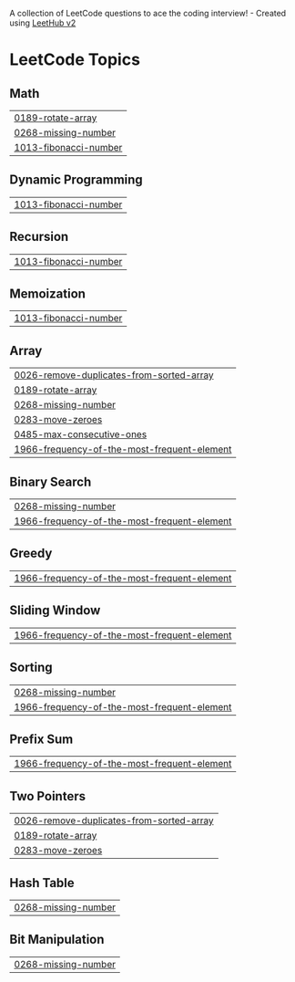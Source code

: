 A collection of LeetCode questions to ace the coding interview! - Created using [LeetHub v2](https://github.com/arunbhardwaj/LeetHub-2.0)
<!---LeetCode Topics Start-->
# LeetCode Topics
## Math
|  |
| ------- |
| [0189-rotate-array](https://github.com/khushi767/DSA__/tree/master/0189-rotate-array) |
| [0268-missing-number](https://github.com/khushi767/DSA__/tree/master/0268-missing-number) |
| [1013-fibonacci-number](https://github.com/khushi767/DSA__/tree/master/1013-fibonacci-number) |
## Dynamic Programming
|  |
| ------- |
| [1013-fibonacci-number](https://github.com/khushi767/DSA__/tree/master/1013-fibonacci-number) |
## Recursion
|  |
| ------- |
| [1013-fibonacci-number](https://github.com/khushi767/DSA__/tree/master/1013-fibonacci-number) |
## Memoization
|  |
| ------- |
| [1013-fibonacci-number](https://github.com/khushi767/DSA__/tree/master/1013-fibonacci-number) |
## Array
|  |
| ------- |
| [0026-remove-duplicates-from-sorted-array](https://github.com/khushi767/DSA__/tree/master/0026-remove-duplicates-from-sorted-array) |
| [0189-rotate-array](https://github.com/khushi767/DSA__/tree/master/0189-rotate-array) |
| [0268-missing-number](https://github.com/khushi767/DSA__/tree/master/0268-missing-number) |
| [0283-move-zeroes](https://github.com/khushi767/DSA__/tree/master/0283-move-zeroes) |
| [0485-max-consecutive-ones](https://github.com/khushi767/DSA__/tree/master/0485-max-consecutive-ones) |
| [1966-frequency-of-the-most-frequent-element](https://github.com/khushi767/DSA__/tree/master/1966-frequency-of-the-most-frequent-element) |
## Binary Search
|  |
| ------- |
| [0268-missing-number](https://github.com/khushi767/DSA__/tree/master/0268-missing-number) |
| [1966-frequency-of-the-most-frequent-element](https://github.com/khushi767/DSA__/tree/master/1966-frequency-of-the-most-frequent-element) |
## Greedy
|  |
| ------- |
| [1966-frequency-of-the-most-frequent-element](https://github.com/khushi767/DSA__/tree/master/1966-frequency-of-the-most-frequent-element) |
## Sliding Window
|  |
| ------- |
| [1966-frequency-of-the-most-frequent-element](https://github.com/khushi767/DSA__/tree/master/1966-frequency-of-the-most-frequent-element) |
## Sorting
|  |
| ------- |
| [0268-missing-number](https://github.com/khushi767/DSA__/tree/master/0268-missing-number) |
| [1966-frequency-of-the-most-frequent-element](https://github.com/khushi767/DSA__/tree/master/1966-frequency-of-the-most-frequent-element) |
## Prefix Sum
|  |
| ------- |
| [1966-frequency-of-the-most-frequent-element](https://github.com/khushi767/DSA__/tree/master/1966-frequency-of-the-most-frequent-element) |
## Two Pointers
|  |
| ------- |
| [0026-remove-duplicates-from-sorted-array](https://github.com/khushi767/DSA__/tree/master/0026-remove-duplicates-from-sorted-array) |
| [0189-rotate-array](https://github.com/khushi767/DSA__/tree/master/0189-rotate-array) |
| [0283-move-zeroes](https://github.com/khushi767/DSA__/tree/master/0283-move-zeroes) |
## Hash Table
|  |
| ------- |
| [0268-missing-number](https://github.com/khushi767/DSA__/tree/master/0268-missing-number) |
## Bit Manipulation
|  |
| ------- |
| [0268-missing-number](https://github.com/khushi767/DSA__/tree/master/0268-missing-number) |
<!---LeetCode Topics End-->